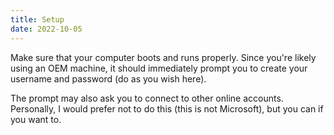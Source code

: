 ```yaml
---
title: Setup
date: 2022-10-05
---
```


Make sure that your computer boots and runs properly. Since you're likely using
an OEM machine, it should immediately prompt you to create your username and
password (do as you wish here).

The prompt may also ask you to connect to other online accounts. Personally, I
would prefer not to do this (this is not Microsoft), but you can if you want to.

